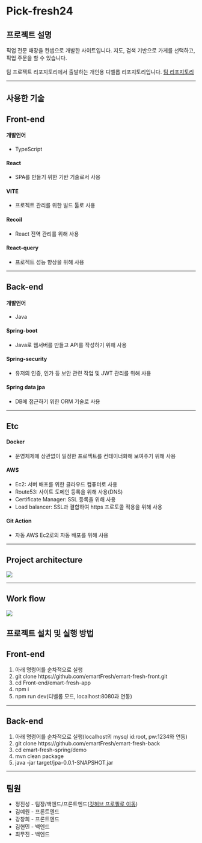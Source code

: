 <h1>Pick-fresh24</h1>
<h2>프로젝트 설명</h2>
<p>
	픽업 전문 매장을 컨샙으로 개발한 사이트입니다. 지도, 검색 기반으로 가게를 선택하고, 픽업 주문을 할 수 있습니다.
	</br>
 	</br>
	팀 프로젝트 리포지토리에서 출발하는 개인용 디벨롭 리포지토리입니다.
	<a href="https://github.com/orgs/emartFresh/repositories" target='_blank'>팀 리포지토리</a>
</p>
<hr/>
<h2>사용한 기술</h2>
<h2>Front-end</h2>
<h4>개발언어</h4>
<ul>
	<li>TypeScript</li>
</ul>
<h4>React</h4>
<ul>
	<li>SPA를 만들기 위한 기반 기술로서 사용</li>
</ul>
<h4>VITE</h4>
<ul>
	<li>프로젝트 관리를 위한 빌드 툴로 사용</li>
</ul>
<h4>Recoil</h4>
<ul>
	<li>React 전역 관리를 위해 사용</li>
</ul>
<h4>React-query</h4>
<ul>
	<li>프로젝트 성능 향상을 위해 사용</li>
</ul>
<hr/>

<h2>Back-end</h2>
<h4>개발언어</h4>
<ul>
	<li>Java</li>
</ul>
<h4>Spring-boot</h4>
<ul>
	<li>Java로 웹서버를 만들고 API를 작성하기 위해 사용</li>
</ul>
<h4>Spring-security</h4>
<ul>
	<li>유저의 인증, 인가 등 보안 관련 작업 및 JWT 관리를 위해 사용</li>
</ul>
<h4>Spring data jpa</h4>
<ul>
	<li>DB에 접근하기 위한 ORM 기술로 사용</li>
</ul>
<hr/>

<h2>Etc</h2>
<h4>Docker</h4>
<ul>
	<li>운영체제에 상관없이 일정한 프로젝트를 컨테이너화해 보여주기 위해 사용</li>
</ul>
<h4>AWS</h4>
<ul>
	<li>Ec2: 서버 배포를 위한 클라우드 컴퓨터로 사용</li>
	<li>Route53: 사이트 도메인 등록을 위해 사용(DNS)</li>
	<li>Certificate Manager: SSL 등록을 위해 사용</li>
	<li>Load balancer: SSL과 결합하여 https 프로토콜 적용을 위해 사용</li>
</ul>
<h4>Git Action</h4>
<ul>
	<li>자동 AWS Ec2로의 자동 배포를 위해 사용</li>
</ul>
<hr/>
<h2>Project architecture</h2>
<img src="https://github.com/emartFresh/emart-fresh-back/assets/76651990/ca69d325-3d19-4670-8764-c97f200d7bdd"/>
<hr/>
<h2>Work flow</h2>
<img src="https://github.com/emartFresh/emart-fresh-front/assets/76651990/250e361d-0a0f-4b2c-95cd-bb30054c7382"/>

<h2>프로젝트 설치 및 실행 방법</h2>
<h2>Front-end</h2>
<ol>
	<li>아래 명령어를 순차적으로 실행</li>
	<li>git clone https://github.com/emartFresh/emart-fresh-front.git</li>
	<li>cd Front-end/emart-fresh-app</li>
 	<li>npm i</li>
  	<li>npm run dev(디벨롭 모드, localhost:8080과 연동)</li>
</ol>
<hr/>
<h2>Back-end</h2>
<ol>
	<li>아래 명령어를 순차적으로 실행(localhost의 mysql id:root, pw:1234와 연동)</li>
	<li>git clone https://github.com/emartFresh/emart-fresh-back</li>
	<li>cd emart-fresh-spring/demo</li>
 	<li>mvn clean package</li>
  	<li>java -jar target/jpa-0.0.1-SNAPSHOT.jar</li>
</ol>
<hr/>
<h2>팀원</h2>
<ul>
	<li>정진성 - 팀장/백엔드/프론트엔드(<a href="https://github.com/fkthfvk112/fkthfvk112">깃허브 프로필로 이동</a>)</li>
	<li>김예원 - 프론트엔드</li>
	<li>강창희 - 프론트엔드</li>
	<li>김현민 - 백엔드</li>
	<li>최무진 - 백엔드</li>
</ul>
